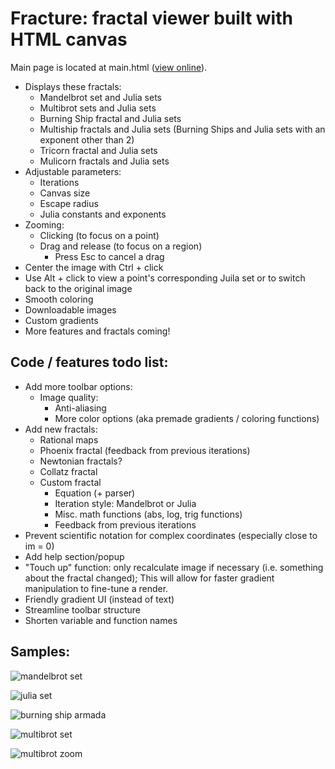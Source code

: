 # Fracture: fractal viewer built with HTML canvas
Main page is located at main.html ([view online](https://tang0226.github.io/fracture/main)).
* Displays these fractals:
  * Mandelbrot set and Julia sets
  * Multibrot sets and Julia sets
  * Burning Ship fractal and Julia sets
  * Multiship fractals and Julia sets (Burning Ships and Julia sets with an exponent other than 2)
  * Tricorn fractal and Julia sets
  * Mulicorn fractals and Julia sets
* Adjustable parameters:
  * Iterations
  * Canvas size
  * Escape radius
  * Julia constants and exponents
* Zooming:
  * Clicking (to focus on a point)
  * Drag and release (to focus on a region)
    * Press Esc to cancel a drag
* Center the image with Ctrl + click
* Use Alt + click to view a point's corresponding Juila set or to switch back to the original image
* Smooth coloring
* Downloadable images
* Custom gradients 
* More features and fractals coming!

## Code / features todo list:
* Add more toolbar options:
  * Image quality:
    * Anti-aliasing
    * More color options (aka premade gradients / coloring functions)
* Add new fractals:
  * Rational maps
  * Phoenix fractal (feedback from previous iterations)
  * Newtonian fractals?
  * Collatz fractal
  * Custom fractal
    * Equation (+ parser)
    * Iteration style: Mandelbrot or Julia
    * Misc. math functions (abs, log, trig functions)
    * Feedback from previous iterations
* Prevent scientific notation for complex coordinates (especially close to im = 0)
* Add help section/popup
* "Touch up" function: only recalculate image if necessary (i.e. something about the fractal changed); This will allow for faster gradient manipulation to fine-tune a render.
* Friendly gradient UI (instead of text)
* Streamline toolbar structure
* Shorten variable and function names

## Samples:
![mandelbrot set](https://github.com/tang0226/fractal/blob/master/samples/mandelbrot_set.png?raw=true)

![julia set](https://github.com/tang0226/fractal/blob/master/samples/julia_set_1.png?raw=true)

![burning ship armada](https://github.com/tang0226/fractal/blob/master/samples/burning_ship_armada.png?raw=true)

![multibrot set](https://github.com/tang0226/fractal/blob/master/samples/multibrot_3.png?raw=true)

![multibrot zoom](https://github.com/tang0226/fractal/blob/master/samples/multibrot_large.png?raw=true)
